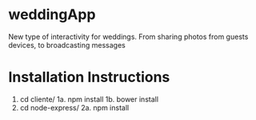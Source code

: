 # weddingApp
New type of interactivity for weddings. From sharing photos from guests devices, to broadcasting messages

# Installation Instructions
1. cd cliente/
1a. npm install
1b. bower install
2. cd node-express/
2a. npm install

